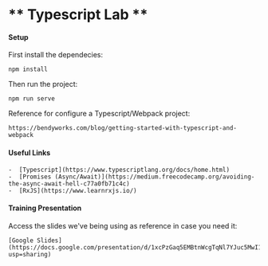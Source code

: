 # ** Typescript Lab **


#### Setup

First install the dependecies:

```
npm install
```
Then run the project:

```
npm run serve
```

Reference for configure a Typescript/Webpack project:

    https://bendyworks.com/blog/getting-started-with-typescript-and-webpack


#### Useful Links

    -  [Typescript](https://www.typescriptlang.org/docs/home.html)
    -  [Promises (Async/Await)](https://medium.freecodecamp.org/avoiding-the-async-await-hell-c77a0fb71c4c)
    -  [RxJS](https://www.learnrxjs.io/)

#### Training Presentation

Access the slides we've being using as reference in case you need it:

    [Google Slides](https://docs.google.com/presentation/d/1xcPzGaq5EMBtnWcgTqNl7YJuc5MwI1JwSRyZj4H4kUg/edit?usp=sharing)
